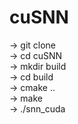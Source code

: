 # cuSNN

-> git clone \
-> cd cuSNN \
-> mkdir build \
-> cd build \
-> cmake .. \
-> make \
-> ./snn\_cuda 
